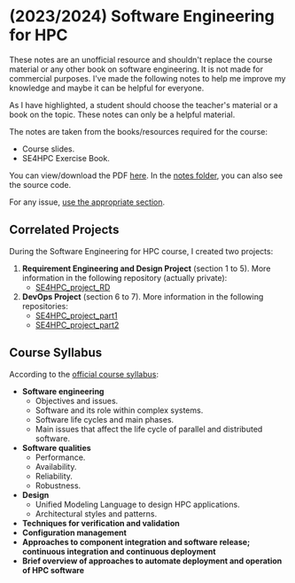 # (2023/2024) Software Engineering for HPC

These notes are an unofficial resource and shouldn't replace the course material or any other book on software engineering. It is not made for commercial purposes. I've made the following notes to help me improve my knowledge and maybe it can be helpful for everyone.

As I have highlighted, a student should choose the teacher's material or a book on the topic. These notes can only be a helpful material.

The notes are taken from the books/resources required for the course: 

- Course slides.
- SE4HPC Exercise Book.

You can view/download the PDF [here](notes/software-engineering-for-hpc.pdf). In the [notes folder](notes/), you can also see the source code.

For any issue, [use the appropriate section](https://github.com/PoliMI-HPC-E-notes-projects-AndreVale69/HPC-E-PoliMI-university-notes/issues).

## Correlated Projects

During the Software Engineering for HPC course, I created two projects:

1. **Requirement Engineering and Design Project** (section 1 to 5). More information in the following repository (actually private):
    - [SE4HPC_project_RD](https://github.com/PoliMI-HPC-E-notes-projects-AndreVale69/SE4HPC_project_RD)
2. **DevOps Project** (section 6 to 7). More information in the following repositories:
    - [SE4HPC_project_part1](https://github.com/AndreVale69/SE4HPC_project_part1)
    - [SE4HPC_project_part2](https://github.com/AndreVale69/SE4HPC_project_part2)

## Course Syllabus

According to the [official course syllabus](https://www11.ceda.polimi.it/schedaincarico/schedaincarico/controller/scheda_pubblica/SchedaPublic.do?&evn_default=evento&c_classe=811542&polij_device_category=DESKTOP&__pj0=0&__pj1=bbfbf04f1975dd17fb91138c38c47eba):

- **Software engineering**
  - Objectives and issues. 
  - Software and its role within complex systems. 
  - Software life cycles and main phases. 
  - Main issues that affect the life cycle of parallel and distributed software.
- **Software qualities**
  - Performance.
  - Availability. 
  - Reliability. 
  - Robustness.
- **Design**
  - Unified Modeling Language to design HPC applications.
  - Architectural styles and patterns.
- **Techniques for verification and validation**
- **Configuration management**
- **Approaches to component integration and software release; continuous integration and continuous deployment**
- **Brief overview of approaches to automate deployment and operation of HPC software**